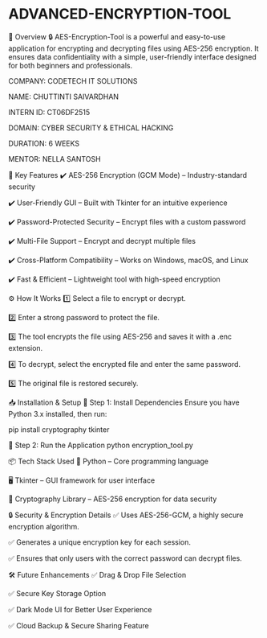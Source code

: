 # ADVANCED-ENCRYPTION-TOOL
📌 Overview
🔒 AES-Encryption-Tool is a powerful and easy-to-use application for encrypting and decrypting files using AES-256 encryption. It ensures data confidentiality with a simple, user-friendly interface designed for both beginners and professionals.

COMPANY: CODETECH IT SOLUTIONS

NAME: CHUTTINTI SAIVARDHAN 

INTERN ID: CT06DF2515

DOMAIN: CYBER SECURITY & ETHICAL HACKING

DURATION: 6 WEEKS

MENTOR: NELLA SANTOSH

🚀 Key Features
✔️ AES-256 Encryption (GCM Mode) – Industry-standard security

✔️ User-Friendly GUI – Built with Tkinter for an intuitive experience

✔️ Password-Protected Security – Encrypt files with a custom password

✔️ Multi-File Support – Encrypt and decrypt multiple files

✔️ Cross-Platform Compatibility – Works on Windows, macOS, and Linux

✔️ Fast & Efficient – Lightweight tool with high-speed encryption

⚙️ How It Works
1️⃣ Select a file to encrypt or decrypt.

2️⃣ Enter a strong password to protect the file.

3️⃣ The tool encrypts the file using AES-256 and saves it with a .enc extension.

4️⃣ To decrypt, select the encrypted file and enter the same password.

5️⃣ The original file is restored securely.

📥 Installation & Setup
🔹 Step 1: Install Dependencies
Ensure you have Python 3.x installed, then run:

pip install cryptography tkinter

🔹 Step 2: Run the Application
python encryption_tool.py

📦 Tech Stack Used
🚀 Python – Core programming language

🖥️ Tkinter – GUI framework for user interface

🔐 Cryptography Library – AES-256 encryption for data security

🔒 Security & Encryption Details
✅ Uses AES-256-GCM, a highly secure encryption algorithm.

✅ Generates a unique encryption key for each session.

✅ Ensures that only users with the correct password can decrypt files.

🛠️ Future Enhancements
✅ Drag & Drop File Selection

✅ Secure Key Storage Option

✅ Dark Mode UI for Better User Experience

✅ Cloud Backup & Secure Sharing Feature


